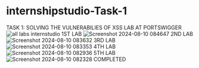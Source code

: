 # internshipstudio-Task-1
TASK 1: SOLVING THE VULNERABILIES OF XSS LAB AT PORTSWIGGER
![all labs internstudio](https://github.com/user-attachments/assets/945e5f7f-aca4-4274-86ed-b6ae9d55062d)
1ST LAB
![Screenshot 2024-08-10 084647](https://github.com/user-attachments/assets/00e3b34a-fb1b-4005-902c-8c78345f95da)
2ND LAB
![Screenshot 2024-08-10 083632](https://github.com/user-attachments/assets/a711a688-61ac-4958-834b-b4c4cde290a7)
3RD LAB
![Screenshot 2024-08-10 083353](https://github.com/user-attachments/assets/ac82d92e-76fe-4743-9be7-d44dccef9cd5)
4TH LAB
![Screenshot 2024-08-10 082936](https://github.com/user-attachments/assets/4f3755eb-b20f-446e-8d9c-660ae8fabef1)
5TH LAB
![Screenshot 2024-08-10 082328](https://github.com/user-attachments/assets/cd2e561d-a0a9-46b4-a514-1dd58ff82692)
COMPLETED


